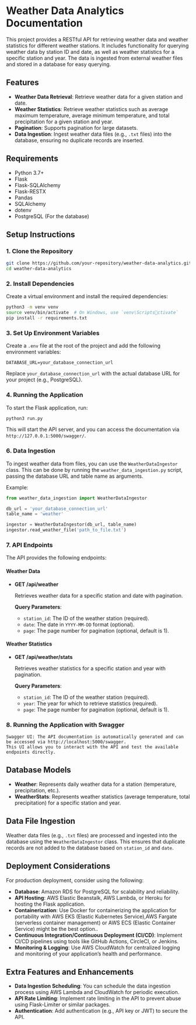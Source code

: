 
# Weather Data Analytics Documentation

This project provides a RESTful API for retrieving weather data and weather statistics for different weather stations. It includes functionality for querying weather data by station ID and date, as well as weather statistics for a specific station and year. The data is ingested from external weather files and stored in a database for easy querying.

## Features

- **Weather Data Retrieval**: Retrieve weather data for a given station and date.
- **Weather Statistics**: Retrieve weather statistics such as average maximum temperature, average minimum temperature, and total precipitation for a given station and year.
- **Pagination**: Supports pagination for large datasets.
- **Data Ingestion**: Ingest weather data files (e.g., `.txt` files) into the database, ensuring no duplicate records are inserted.

## Requirements

- Python 3.7+
- Flask
- Flask-SQLAlchemy
- Flask-RESTX
- Pandas
- SQLAlchemy
- dotenv
- PostgreSQL (For the database)

## Setup Instructions

### 1. Clone the Repository

```bash
git clone https://github.com/your-repository/weather-data-analytics.git
cd weather-data-analytics
```

### 2. Install Dependencies

Create a virtual environment and install the required dependencies:

```bash
python3 -m venv venv
source venv/bin/activate  # On Windows, use `venv\Scriptsctivate`
pip install -r requirements.txt
```

### 3. Set Up Environment Variables

Create a `.env` file at the root of the project and add the following environment variables:

```env
DATABASE_URL=your_database_connection_url
```

Replace `your_database_connection_url` with the actual database URL for your project (e.g., PostgreSQL).

### 4. Running the Application

To start the Flask application, run:

```bash
python3 run.py
```

This will start the API server, and you can access the documentation via `http://127.0.0.1:5000/swagger/`.

### 6. Data Ingestion

To ingest weather data from files, you can use the `WeatherDataIngestor` class. This can be done by running the `weather_data_ingestion.py` script, passing the database URL and table name as arguments.

Example:

```python
from weather_data_ingestion import WeatherDataIngestor

db_url = 'your_database_connection_url'
table_name = 'weather'

ingestor = WeatherDataIngestor(db_url, table_name)
ingestor.read_weather_file('path_to_file.txt')
```

### 7. API Endpoints

The API provides the following endpoints:

#### **Weather Data**

- **GET /api/weather**
  
  Retrieves weather data for a specific station and date with pagination.
  
  **Query Parameters**:
  - `station_id`: The ID of the weather station (required).
  - `date`: The date in `YYYY-MM-DD` format (optional).
  - `page`: The page number for pagination (optional, default is 1).

#### **Weather Statistics**

- **GET /api/weather/stats**
  
  Retrieves weather statistics for a specific station and year with pagination.
  
  **Query Parameters**:
  - `station_id`: The ID of the weather station (required).
  - `year`: The year for which to retrieve statistics (required).
  - `page`: The page number for pagination (optional, default is 1).

### 8. Running the Application with Swagger

    Swagger UI: The API documentation is automatically generated and can be accessed via http://localhost:5000/swagger.
    This UI allows you to interact with the API and test the available endpoints directly.

## Database Models

- **Weather**: Represents daily weather data for a station (temperature, precipitation, etc.).
- **WeatherStats**: Represents weather statistics (average temperature, total precipitation) for a specific station and year.

## Data File Ingestion

Weather data files (e.g., `.txt` files) are processed and ingested into the database using the `WeatherDataIngestor` class. This ensures that duplicate records are not added to the database based on `station_id` and `date`.

## Deployment Considerations

For production deployment, consider using the following:

- **Database**: Amazon RDS for PostgreSQL for scalability and reliability.
- **API Hosting**: AWS Elastic Beanstalk, AWS Lambda, or Heroku for hosting the Flask application.
- **Containerization**: Use Docker for containerizing the application for portability with AWS EKS (Elastic Kubernetes Service),AWS Fargate (serverless container management) or AWS ECS (Elastic Container Service) might be the best option..
- **Continuous Integration/Continuous Deployment (CI/CD)**: Implement CI/CD pipelines using tools like GitHub Actions, CircleCI, or Jenkins.
- **Monitoring & Logging**: Use AWS CloudWatch for centralized logging and monitoring of your application’s health and performance.

## Extra Features and Enhancements

- **Data Ingestion Scheduling**: You can schedule the data ingestion process using AWS Lambda and CloudWatch for periodic execution.
- **API Rate Limiting**: Implement rate limiting in the API to prevent abuse using Flask-Limiter or similar packages.
- **Authentication**: Add authentication (e.g., API key or JWT) to secure the API.
